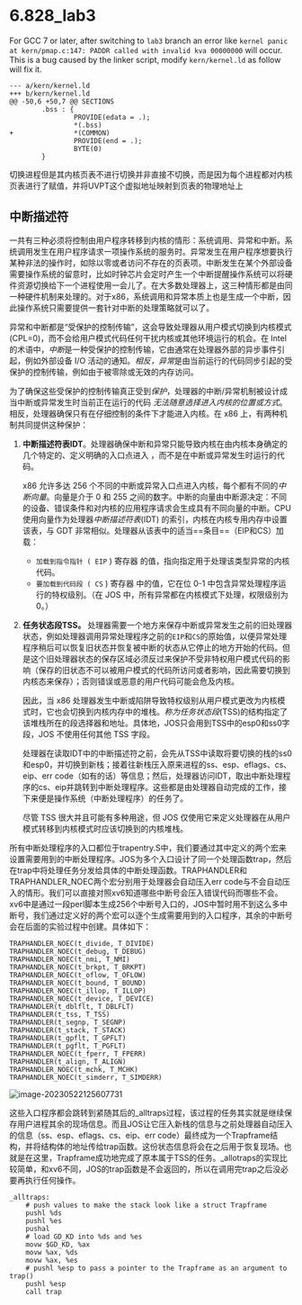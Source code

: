 # 6.828_lab3


For GCC 7 or later, after switching to `lab3` branch an error like `kernel panic at kern/pmap.c:147: PADDR called with invalid kva 00000000` will occur. This is a bug caused by the linker script, modify `kern/kernel.ld` as follow will fix it.

```
--- a/kern/kernel.ld
+++ b/kern/kernel.ld
@@ -50,6 +50,7 @@ SECTIONS
        .bss : {
                PROVIDE(edata = .);
                *(.bss)
+               *(COMMON)
                PROVIDE(end = .);
                BYTE(0)
        }
```



切换进程但是其内核页表不进行切换并非直接不切换，而是因为每个进程都对内核页表进行了赋值，并将UVPT这个虚拟地址映射到页表的物理地址上



## 中断描述符

一共有三种必须将控制由用户程序转移到内核的情形：系统调用、异常和中断。系统调用发生在用户程序请求一项操作系统的服务时。异常发生在用户程序想要执行某种非法的操作时，如除以零或者访问不存在的页表项。中断发生在某个外部设备需要操作系统的留意时，比如时钟芯片会定时产生一个中断提醒操作系统可以将硬件资源切换给下一个进程使用一会儿了。在大多数处理器上，这三种情形都是由同一种硬件机制来处理的。对于x86，系统调用和异常本质上也是生成一个中断，因此操作系统只需要提供一套针对中断的处理策略就可以了。

异常和中断都是“受保护的控制传输”，这会导致处理器从用户模式切换到内核模式 (CPL=0)，而不会给用户模式代码任何干扰内核或其他环境运行的机会。在 Intel 的术语中，*中断*是一种受保护的控制传输，它由通常在处理器外部的异步事件引起，例如外部设备 I/O 活动的通知。*相反，异常*是由当前运行的代码同步引起的受保护的控制传输，例如由于被零除或无效的内存访问。

为了确保这些受保护的控制传输真正受到*保护*，处理器的中断/异常机制被设计成当中断或异常发生时当前正在运行的代码 *无法随意选择进入内核的位置或方式*。相反，处理器确保只有在仔细控制的条件下才能进入内核。在 x86 上，有两种机制共同提供这种保护：

1. **中断描述符表IDT**。处理器确保中断和异常只能导致内核在由内核本身确定的几个特定的、定义明确的入口点进入 ，而不是在中断或异常发生时运行的代码。

   x86 允许多达 256 个不同的中断或异常入口点进入内核，每个都有不同的*中断向量*。向量是介于 0 和 255 之间的数字。中断的向量由中断源决定：不同的设备、错误条件和对内核的应用程序请求会生成具有不同向量的中断。CPU 使用向量作为处理器*中断描述符表*(IDT) 的索引，内核在内核专用内存中设置该表，与 GDT 非常相似。处理器从该表中的适当==条目==（EIP和CS）加载：

   - `加载到指令指针 ( EIP` ) 寄存器 的值，指向指定用于处理该类型异常的内核代码。
   - `要加载到代码段 ( CS` ) 寄存器 中的值，它在位 0-1 中包含异常处理程序运行的特权级别。（在 JOS 中，所有异常都在内核模式下处理，权限级别为 0。）

2. **任务状态段TSS。** 处理器需要一个地方来保存中断或异常发生之前的旧处理器状态，例如处理器调用异常处理程序之前的`EIP`和`CS`的原始值，以便异常处理程序稍后可以恢复旧状态并恢复被中断的状态从它停止的地方开始的代码。但是这个旧处理器状态的保存区域必须反过来保护不受非特权用户模式代码的影响（保存的旧状态不可以被用户模式的代码所访问或者影响，因此需要切换到内核态来保存）；否则错误或恶意的用户代码可能会危及内核。

   因此，当 x86 处理器发生中断或陷阱导致特权级别从用户模式更改为内核模式时，它也会切换到内核内存中的堆栈。*称为任务状态段*(TSS)的结构指定了该堆栈所在的段选择器和地址。具体地，JOS只会用到TSS中的esp0和ss0字段，JOS 不使用任何其他 TSS 字段。

   处理器在读取IDT中的中断描述符之前，会先从TSS中读取将要切换的栈的ss0和esp0，并切换到新栈；接着往新栈压入原来进程的ss、esp、eflags、cs、eip、err code（如有的话）等信息；然后，处理器访问IDT，取出中断处理程序的cs、eip并跳转到中断处理程序。这些都是由处理器自动完成的工作，接下来便是操作系统（中断处理程序）的任务了。

   尽管 TSS 很大并且可能有多种用途，但 JOS 仅使用它来定义处理器在从用户模式转移到内核模式时应该切换到的内核堆栈。

   

所有中断处理程序的入口都位于trapentry.S中，我们要通过其中定义的两个宏来设置需要用到的中断处理程序。JOS为多个入口设计了同一个处理函数trap，然后在trap中将处理任务分发给具体的中断处理函数。TRAPHANDLER和TRAPHANDLER_NOEC两个宏分别用于处理器会自动压入err code与不会自动压入的情形。我们可以直接对照xv6知道哪些中断号会压入错误代码而哪些不会。xv6中是通过一段perl脚本生成256个中断号入口的，JOS中暂时用不到这么多中断号，我们通过定义好的两个宏可以逐个生成需要用到的入口程序，其余的中断号会在后面的实验过程中创建。具体如下：

```text
TRAPHANDLER_NOEC(t_divide, T_DIVIDE)
TRAPHANDLER_NOEC(t_debug, T_DEBUG)
TRAPHANDLER_NOEC(t_nmi, T_NMI)
TRAPHANDLER_NOEC(t_brkpt, T_BRKPT)
TRAPHANDLER_NOEC(t_oflow, T_OFLOW)
TRAPHANDLER_NOEC(t_bound, T_BOUND)
TRAPHANDLER_NOEC(t_illop, T_ILLOP)
TRAPHANDLER_NOEC(t_device, T_DEVICE)
TRAPHANDLER(t_dblflt, T_DBLFLT)
TRAPHANDLER(t_tss, T_TSS)
TRAPHANDLER(t_segnp, T_SEGNP)
TRAPHANDLER(t_stack, T_STACK)
TRAPHANDLER(t_gpflt, T_GPFLT)
TRAPHANDLER(t_pgflt, T_PGFLT)
TRAPHANDLER_NOEC(t_fperr, T_FPERR)
TRAPHANDLER(t_align, T_ALIGN)
TRAPHANDLER_NOEC(t_mchk, T_MCHK)
TRAPHANDLER_NOEC(t_simderr, T_SIMDERR)
```

![image-20230522125607731](https://jiejiesks.oss-cn-beijing.aliyuncs.com/Note/202305221256760.png)

这些入口程序都会跳转到紧随其后的_alltraps过程，该过程的任务其实就是继续保存用户进程其余的现场信息。而且JOS让它压入新栈的信息与之前处理器自动压入的信息（ss、esp、eflags、cs、eip、err code）最终成为一个Trapframe结构，并将结构体的地址传给trap函数。这份状态信息将会在之后用于恢复现场。也就是在这里，Trapframe成功地完成了原本属于TSS的任务。\_allotraps的实现比较简单，和xv6不同，JOS的trap函数是不会返回的，所以在调用完trap之后没必要再执行任何操作。

```text
_alltraps:
    # push values to make the stack look like a struct Trapframe
    pushl %ds
    pushl %es
    pushal
    # load GD_KD into %ds and %es
    movw $GD_KD, %ax
    movw %ax, %ds
    movw %ax, %es
    # pushl %esp to pass a pointer to the Trapframe as an argument to trap()
    pushl %esp
    call trap
```


